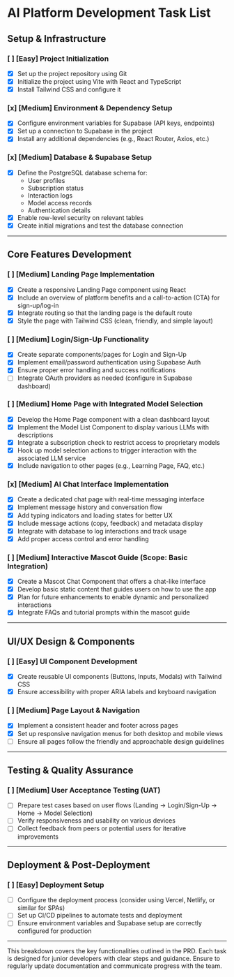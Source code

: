 # AI Platform Development Task List

## Setup & Infrastructure

### [ ] **[Easy]** Project Initialization
- [x] Set up the project repository using Git
- [x] Initialize the project using Vite with React and TypeScript
- [x] Install Tailwind CSS and configure it

### [x] **[Medium]** Environment & Dependency Setup
- [x] Configure environment variables for Supabase (API keys, endpoints)
- [x] Set up a connection to Supabase in the project
- [x] Install any additional dependencies (e.g., React Router, Axios, etc.)

### [x] **[Medium]** Database & Supabase Setup
- [x] Define the PostgreSQL database schema for:
  - User profiles
  - Subscription status
  - Interaction logs
  - Model access records
  - Authentication details
- [x] Enable row-level security on relevant tables
- [x] Create initial migrations and test the database connection

---

## Core Features Development

### [ ] **[Medium]** Landing Page Implementation
- [x] Create a responsive Landing Page component using React
- [x] Include an overview of platform benefits and a call-to-action (CTA) for sign-up/log-in
- [x] Integrate routing so that the landing page is the default route
- [x] Style the page with Tailwind CSS (clean, friendly, and simple layout)

### [ ] **[Medium]** Login/Sign-Up Functionality
- [x] Create separate components/pages for Login and Sign-Up
- [x] Implement email/password authentication using Supabase Auth
- [x] Ensure proper error handling and success notifications
- [ ] Integrate OAuth providers as needed (configure in Supabase dashboard)

### [ ] **[Medium]** Home Page with Integrated Model Selection
- [x] Develop the Home Page component with a clean dashboard layout
- [x] Implement the Model List Component to display various LLMs with descriptions
- [x] Integrate a subscription check to restrict access to proprietary models
- [x] Hook up model selection actions to trigger interaction with the associated LLM service
- [x] Include navigation to other pages (e.g., Learning Page, FAQ, etc.)

### [x] **[Medium]** AI Chat Interface Implementation
- [x] Create a dedicated chat page with real-time messaging interface
- [x] Implement message history and conversation flow
- [x] Add typing indicators and loading states for better UX
- [x] Include message actions (copy, feedback) and metadata display
- [x] Integrate with database to log interactions and track usage
- [x] Add proper access control and error handling

### [ ] **[Medium]** Interactive Mascot Guide (Scope: Basic Integration)
- [x] Create a Mascot Chat Component that offers a chat-like interface
- [x] Develop basic static content that guides users on how to use the app
- [x] Plan for future enhancements to enable dynamic and personalized interactions
- [x] Integrate FAQs and tutorial prompts within the mascot guide

---

## UI/UX Design & Components

### [ ] **[Easy]** UI Component Development
- [x] Create reusable UI components (Buttons, Inputs, Modals) with Tailwind CSS
- [x] Ensure accessibility with proper ARIA labels and keyboard navigation

### [ ] **[Medium]** Page Layout & Navigation
- [x] Implement a consistent header and footer across pages
- [x] Set up responsive navigation menus for both desktop and mobile views
- [ ] Ensure all pages follow the friendly and approachable design guidelines

---

## Testing & Quality Assurance

### [ ] **[Medium]** User Acceptance Testing (UAT)
- [ ] Prepare test cases based on user flows (Landing → Login/Sign-Up → Home → Model Selection)
- [ ] Verify responsiveness and usability on various devices
- [ ] Collect feedback from peers or potential users for iterative improvements

---

## Deployment & Post-Deployment

### [ ] **[Easy]** Deployment Setup
- [ ] Configure the deployment process (consider using Vercel, Netlify, or similar for SPAs)
- [ ] Set up CI/CD pipelines to automate tests and deployment
- [ ] Ensure environment variables and Supabase setup are correctly configured for production

---

This breakdown covers the key functionalities outlined in the PRD. Each task is designed for junior developers with clear steps and guidance. Ensure to regularly update documentation and communicate progress with the team.